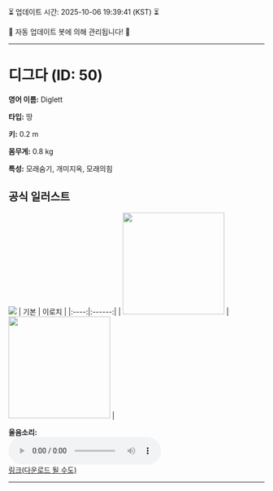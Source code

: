 
⏳ 업데이트 시간: 2025-10-06 19:39:41 (KST) ⏳

🤖 자동 업데이트 봇에 의해 관리됩니다! 🤖

---

# 디그다 (ID: 50)
**영어 이름:** Diglett

**타입:** 땅

**키:** 0.2 m

**몸무게:** 0.8 kg

**특성:** 모래숨기, 개미지옥, 모래의힘

## 공식 일러스트
![](https://raw.githubusercontent.com/PokeAPI/sprites/master/sprites/pokemon/other/official-artwork/50.png)
| 기본 | 이로치 |
|:----:|:------:|
| <img src="http://play.pokemonshowdown.com/sprites/ani/diglett.gif" width="200"> | <img src="http://play.pokemonshowdown.com/sprites/ani-shiny/diglett.gif" width="200"> |

**울음소리:**<br><audio controls src="https://raw.githubusercontent.com/PokeAPI/cries/main/cries/pokemon/latest/50.ogg"></audio><br> [링크(다운로드 될 수도)](https://raw.githubusercontent.com/PokeAPI/cries/main/cries/pokemon/latest/50.ogg)


---
